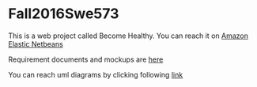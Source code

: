 # Fall2016Swe573

This is a web project called Become Healthy. You can reach it on [Amazon Elastic Netbeans](http://sample-env-1.85dpnqhnda.us-west-2.elasticbeanstalk.com/) 

Requirement documents and mockups are [here](https://github.com/ozanyarci/Fall2016Swe573/wiki/Requirements-Document)

You can reach uml diagrams by clicking following [link](https://github.com/ozanyarci/Fall2016Swe573/wiki/UML-Diagrams)


